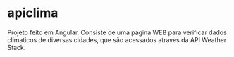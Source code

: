 # apiclima
Projeto feito em Angular.
Consiste de uma página WEB para verificar dados climaticos de diversas cidades, que são acessados atraves da API Weather Stack.
